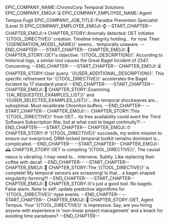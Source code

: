 EPIC_COMPANY_NAME::ChronoCorp Temporal Solutions
EPIC_COMPANY_EMOJI::⏳
EPIC_COMPANY_EMPLOYEE_NAME::Agent Tempus Fugit
EPIC_COMPANY_JOB_TITLE::Paradox Prevention Specialist (Level 3)
EPIC_COMPANY_EMPLOYEE_EMOJI::⌚
--START_CHAPTER--
CHAPTER_EMOJI::🌀
CHAPTER_STORY::Anomaly detected: OET initiates '{{TOOL_DIRECTIVE}}' creation. Timeline integrity holding... for now. Their '{{GENERATION_MODEL_NAME}}' seems... temporally unaware.
--END_CHAPTER--
--START_CHAPTER--
CHAPTER_EMOJI::📜
CHAPTER_STORY::OET's objective: '{{TOOL_DESCRIPTION}}'. According to historical logs, a similar tool causes the Great Bagel Incident of 2347. Concerning.
--END_CHAPTER--
--START_CHAPTER--
CHAPTER_EMOJI::⏳
CHAPTER_STORY::User query: '{{USER_ADDITIONAL_DESCRIPTION}}'. This specific refinement for '{{TOOL_DIRECTIVE}}' accelerates the Bagel Incident by 17 standard years!
--END_CHAPTER--
--START_CHAPTER--
CHAPTER_EMOJI::🔮
CHAPTER_STORY::Examining '{{AI_REQUESTED_EXAMPLES_LIST}}' and '{{USER_SELECTED_EXAMPLES_LIST}}'... the temporal shockwaves are... suboptimal. Must recalibrate Chroniton buffers.
--END_CHAPTER--
--START_CHAPTER--
CHAPTER_EMOJI::💥
CHAPTER_STORY::This '{{TOOL_DIRECTIVE}}' from OET... its free availability could avert the Third Software Subscription War, but at what cost to bagel continuity?!
--END_CHAPTER--
--START_CHAPTER--
CHAPTER_EMOJI::⏰
CHAPTER_STORY::If '{{TOOL_DIRECTIVE}}' succeeds, my entire mission to ensure our overpriced, DRM-locked temporal toolkit remains dominant is... complicated.
--END_CHAPTER--
--START_CHAPTER--
CHAPTER_EMOJI::🕰️
CHAPTER_STORY::OET is compiling '{{TOOL_DIRECTIVE}}'. The causal nexus is vibrating. I may need to... intervene. Subtly. Like replacing their coffee with decaf.
--END_CHAPTER--
--START_CHAPTER--
CHAPTER_EMOJI::🤯
CHAPTER_STORY::The '{{TOOL_DIRECTIVE}}' is complete! My temporal sensors are screaming! Is that... a bagel-shaped singularity forming?!
--END_CHAPTER--
--START_CHAPTER--
CHAPTER_EMOJI::🥯
CHAPTER_STORY::It's just a good tool. No bagels. False alarm. Note to self: update predictive algorithms for '{{TOOL_DIRECTIVE}}'-type events.
--END_CHAPTER--
--START_CHAPTER--
CHAPTER_EMOJI::🤝
CHAPTER_STORY::OET, Agent Tempus. Your '{{TOOL_DIRECTIVE}}' is impressive. Say, are you hiring anyone with experience in 'non-linear project management' and a knack for avoiding time paradoxes?
--END_CHAPTER--
